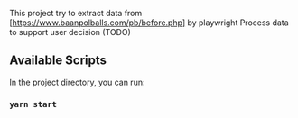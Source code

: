 This project try to extract data from [https://www.baanpolballs.com/pb/before.php] by playwright
Process data  to support user decision (TODO)

## Available Scripts

In the project directory, you can run:

### `yarn start`
